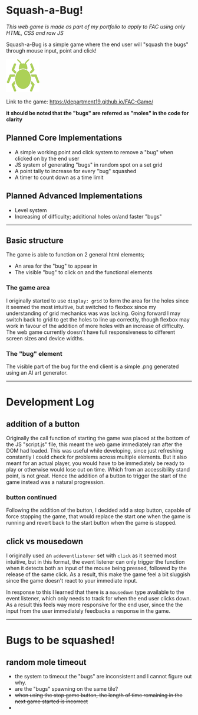 # Squash-a-Bug!

*This web game is made as part of my portfolio to apply to FAC using only HTML, CSS and raw JS*

Squash-a-Bug is a simple game where the end user will "squash the bugs" through mouse input, point and click!

<img src="assets/green_bug.png">

Link to the game: https://department19.github.io/FAC-Game/

**it should be noted that the "bugs" are referred as "moles" in the code for clarity**

## Planned Core Implementations
- A simple working point and click system to remove a "bug" when clicked on by the end user
- JS system of generating "bugs" in random spot on a set grid
- A point tally to increase for every "bug" squashed
- A timer to count down as a time limit

## Planned Advanced Implementations
- Level system
- Increasing of difficulty; additional holes or/and faster "bugs"

---

## Basic structure

The game is able to function on 2 general html elements;
- An area for the "bug" to appear in
- The visible "bug" to click on and the functional elements

### The game area

I originally started to use `display: grid` to form the area for the holes since it seemed the most intuitive, but switched to flexbox since my understanding of grid mechanics was was lacking. Going forward I may switch back to grid to get the holes to line up correctly, though flexbox may work in favour of the addition of more holes with an increase of difficulty. The web game currently doesn't have full responsiveness to different screen sizes and device widths.

### The "bug" element

The visible part of the bug for the end client is a simple .png generated using an AI art generator. 

---

# Development Log

## addition of a button
Originally the call function of starting the game was placed at the bottom of the JS "script.js" file, this meant the web game immediately ran after the DOM had loaded.
This was useful while developing, since just refreshing constantly I could check for problems across multiple elements. But it also meant for an actual player, you would have to be immediately be ready to play or otherwise would lose out on time. Which from an accessibility stand point, is not great.
Hence the addition of a button to trigger the start of the game instead was a natural progression.
### button continued
Following the addition of the button, I decided add a stop button, capable of force stopping the game, that would replace the start one when the game is running and revert back to the start button when the game is stopped.

## click vs mousedown

I originally used an `addeventlistener` set with `click` as it seemed most intuitive, but in this format, the event listener can only trigger the function when it detects both an input of the mouse being pressed, followed by the release of the same click. As a result, this make the game feel a bit sluggish since the game doesn't react to your immediate input.

In response to this I learned that there is a `mousedown` type available to the  event listener, which only needs to track for when the end user clicks down. As a result this feels way more responsive for the end user, since the the input from the user immediately feedbacks a response in the game.

---
# Bugs to be squashed!

## random mole timeout 
- the system to timeout the "bugs" are inconsistent and I cannot figure out why.
- are the "bugs" spawning on the same tile?
- ~~when using the stop game button, the length of time remaining in the next game started is incorrect~~
- 
